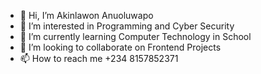 - 👋 Hi, I’m Akinlawon Anuoluwapo
- 👀 I’m interested in Programming and Cyber Security 
- 🌱 I’m currently learning Computer Technology in School
- 💞️ I’m looking to collaborate on Frontend Projects
- 📫 How to reach me +234 8157852371

<!---
Anne8080/Anne8080 is a ✨ special ✨ repository because its `README.md` (this file) appears on your GitHub profile.
You can click the Preview link to take a look at your changes.
--->
